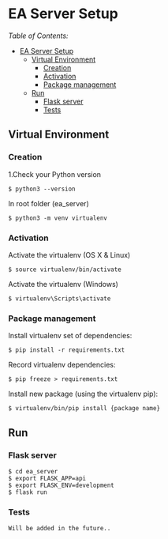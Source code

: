 # EA Server Setup

_Table of Contents:_

- [EA Server Setup](#ea-server-setup)
  - [Virtual Environment](#virtual-environment)
    - [Creation](#creation)
    - [Activation](#activation)
    - [Package management](#package-management)
  - [Run](#run)
    - [Flask server](#flask-server)
    - [Tests](#tests)

## Virtual Environment

### Creation

1.Check your Python version

```
$ python3 --version
```

In root folder (ea_server)

```
$ python3 -m venv virtualenv
```

### Activation

Activate the virtualenv (OS X & Linux)

```
$ source virtualenv/bin/activate
```

Activate the virtualenv (Windows)

```
$ virtualenv\Scripts\activate
```

### Package management

Install virtualenv set of dependencies:

```
$ pip install -r requirements.txt
```

Record virtualenv dependencies:

```
$ pip freeze > requirements.txt
```

Install new package (using the virtualenv pip):

```
$ virtualenv/bin/pip install {package name}
```

## Run

### Flask server

```
$ cd ea_server
$ export FLASK_APP=api
$ export FLASK_ENV=development
$ flask run
```

### Tests

```
Will be added in the future..
```
